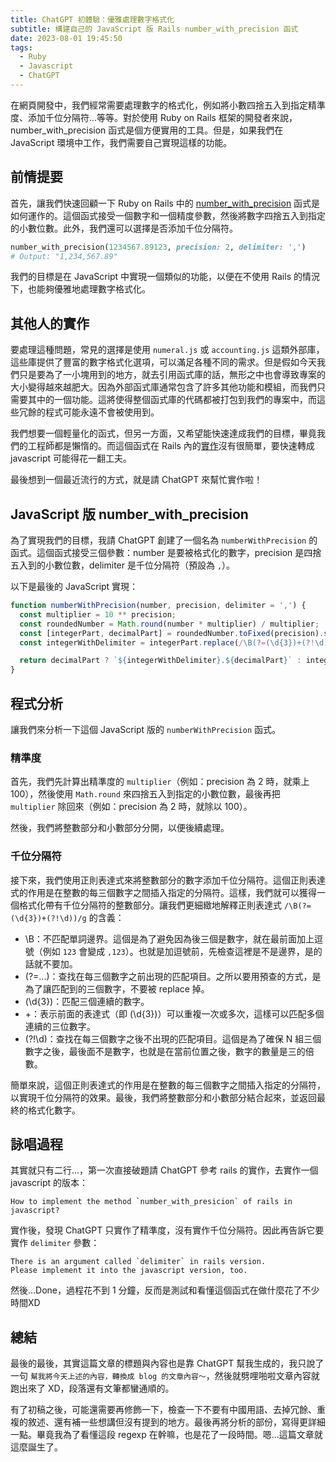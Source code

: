 ```yaml
---
title: ChatGPT 初體驗：優雅處理數字格式化
subtitle: 構建自己的 JavaScript 版 Rails number_with_precision 函式
date: 2023-08-01 19:45:50
tags:
  - Ruby
  - Javascript
  - ChatGPT
---
```


在網頁開發中，我們經常需要處理數字的格式化，例如將小數四捨五入到指定精準度、添加千位分隔符...等等。對於使用 Ruby on Rails 框架的開發者來說，number_with_precision 函式是個方便實用的工具。但是，如果我們在 JavaScript 環境中工作，我們需要自己實現這樣的功能。


## 前情提要

首先，讓我們快速回顧一下 Ruby on Rails 中的 [number_with_precision](https://apidock.com/rails/v6.1.3.1/ActionView/Helpers/NumberHelper/number_with_precision) 函式是如何運作的。這個函式接受一個數字和一個精度參數，然後將數字四捨五入到指定的小數位數。此外，我們還可以選擇是否添加千位分隔符。

```rb
number_with_precision(1234567.89123, precision: 2, delimiter: ',')
# Output: "1,234,567.89"
```

我們的目標是在 JavaScript 中實現一個類似的功能，以便在不使用 Rails 的情況下，也能夠優雅地處理數字格式化。


## 其他人的實作

要處理這種問題，常見的選擇是使用 `numeral.js` 或 `accounting.js` 這類外部庫，這些庫提供了豐富的數字格式化選項，可以滿足各種不同的需求。但是假如今天我們只是要為了一小塊用到的地方，就去引用函式庫的話，無形之中也會導致專案的大小變得越來越肥大。因為外部函式庫通常包含了許多其他功能和模組，而我們只需要其中的一個功能。這將使得整個函式庫的代碼都被打包到我們的專案中，而這些冗餘的程式可能永遠不會被使用到。

我們想要一個輕量化的函式，但另一方面，又希望能快速達成我們的目標，畢竟我們的工程師都是懶惰的。而這個函式在 Rails 內的[實作](https://apidock.com/rails/v5.2.3/ActiveSupport/NumberHelper/NumberToRoundedConverter/convert)沒有很簡單，要快速轉成 javascript 可能得花一翻工夫。

最後想到一個最近流行的方式，就是請 ChatGPT 來幫忙實作啦！


## JavaScript 版 number_with_precision

為了實現我們的目標，我請 ChatGPT 創建了一個名為 `numberWithPrecision` 的函式。這個函式接受三個參數：number 是要被格式化的數字，precision 是四捨五入到的小數位數，delimiter 是千位分隔符（預設為 `,`）。

以下是最後的 JavaScript 實現：

```js
function numberWithPrecision(number, precision, delimiter = ',') {
  const multiplier = 10 ** precision;
  const roundedNumber = Math.round(number * multiplier) / multiplier;
  const [integerPart, decimalPart] = roundedNumber.toFixed(precision).split('.');
  const integerWithDelimiter = integerPart.replace(/\B(?=(\d{3})+(?!\d))/g, delimiter);

  return decimalPart ? `${integerWithDelimiter}.${decimalPart}` : integerWithDelimiter;
}
```

## 程式分析

讓我們來分析一下這個 JavaScript 版的 `numberWithPrecision` 函式。

### 精準度

首先，我們先計算出精準度的 `multiplier`（例如：precision 為 2 時，就乘上 100），然後使用 `Math.round` 來四捨五入到指定的小數位數，最後再把 `multiplier` 除回來（例如：precision 為 2 時，就除以 100）。

然後，我們將整數部分和小數部分分開，以便後續處理。

### 千位分隔符

接下來，我們使用正則表達式來將整數部分的數字添加千位分隔符。這個正則表達式的作用是在整數的每三個數字之間插入指定的分隔符。這樣，我們就可以獲得一個格式化帶有千位分隔符的整數部分。讓我們更細緻地解釋正則表達式 `/\B(?=(\d{3})+(?!\d))/g` 的含義：

- \B：不匹配單詞邊界。這個是為了避免因為後三個是數字，就在最前面加上逗號（例如 `123` 會變成 `,123`）。也就是加逗號前，先檢查這裡是不是邊界，是的話就不要加。
- (?=...)：查找在每三個數字之前出現的匹配項目。之所以要用預查的方式，是為了讓匹配到的三個數字，不要被 replace 掉。
- (\d{3})：匹配三個連續的數字。
- +：表示前面的表達式（即 (\d{3})）可以重複一次或多次，這樣可以匹配多個連續的三位數字。
- (?!\d)：查找在每三個數字之後不出現的匹配項目。這個是為了確保 N 組三個數字之後，最後面不是數字，也就是在當前位置之後，數字的數量是三的倍數。

簡單來說，這個正則表達式的作用是在整數的每三個數字之間插入指定的分隔符，以實現千位分隔符的效果。最後，我們將整數部分和小數部分結合起來，並返回最終的格式化數字。


## 詠唱過程

其實就只有二行...，第一次直接破題請 ChatGPT 參考 rails 的實作，去實作一個 javascript 的版本：

```
How to implement the method `number_with_presicion` of rails in javascript?
```

實作後，發現 ChatGPT 只實作了精準度，沒有實作千位分隔符。因此再告訴它要實作 `delimiter` 參數：

```
There is an argument called `delimiter` in rails version.
Please implement it into the javascript version, too.
```

然後...Done，過程花不到 1 分鐘，反而是測試和看懂這個函式在做什麼花了不少時間XD

## 總結

最後的最後，其實這篇文章的標題與內容也是靠 ChatGPT 幫我生成的，我只說了一句 `幫我將今天上述的內容，轉換成 blog 的文章內容～`，然後就劈哩啪啦文章內容就跑出來了 XD，段落還有文筆都蠻通順的。

有了初稿之後，可能還需要再修飾一下，檢查一下不要有中國用語、去掉冗餘、重複的敘述、還有補一些想講但沒有提到的地方。最後再將分析的部份，寫得更詳細一點。畢竟我為了看懂這段 regexp 在幹嘛，也是花了一段時間。嗯...這篇文章就這麼誕生了。
